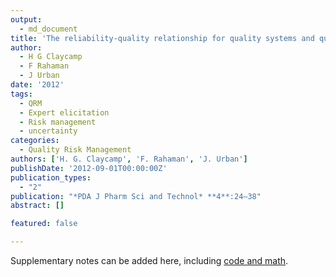 ```yaml
---
output:
  - md_document
title: 'The reliability-quality relationship for quality systems and quality risk management'
author:
  - H G Claycamp
  - F Rahaman
  - J Urban
date: '2012'
tags:
  - QRM
  - Expert elicitation
  - Risk management
  - uncertainty
categories:
  - Quality Risk Management
authors: ['H. G. Claycamp', 'F. Rahaman', 'J. Urban']
publishDate: '2012-09-01T00:00:00Z'
publication_types:
  - "2"
publication: "*PDA J Pharm Sci and Technol* **4**:24–38"
abstract: []

featured: false

---
```

 

Supplementary notes can be added here, including [code and math](https://sourcethemes.com/academic/docs/writing-markdown-latex/).  
